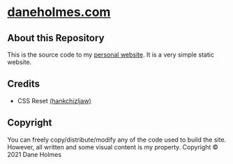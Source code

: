 # [daneholmes.com](https://daneholmes.com)
## About this Repository
This is the source code to my [personal website](https://daneholmes.com). It is a very simple static website.

## Credits

* CSS Reset [(hankchizljaw)](https://github.com/hankchizljaw/modern-css-reset)

## Copyright
You can freely copy/distribute/modify any of the code used to build the site. However, all written and some visual content is my property. Copyright © 2021 Dane Holmes